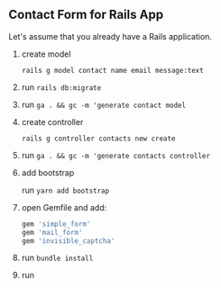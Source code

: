 ## Contact Form for Rails App
Let's assume that you already have a Rails application. 

1. create model

   `rails g model contact name email message:text`
   
2. run `rails db:migrate`

3. run `ga . && gc -m 'generate contact model`

4. create controller

   `rails g controller contacts new create`
   
5. run `ga . && gc -m 'generate contacts controller`

6. add bootstrap 

   run `yarn add bootstrap`

7. open Gemfile and add:

   ```ruby
   gem 'simple_form'
   gem 'mail_form'
   gem 'invisible_captcha'
   ```
   
8. run `bundle install`

9. run 
